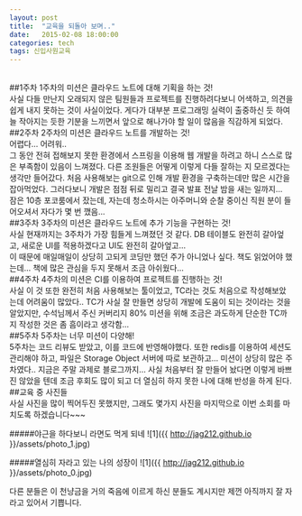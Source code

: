 ```yaml
---
layout: post
title:  "교육을 되돌아 보며.."
date:   2015-02-08 18:00:00
categories: tech
tags: 신입사원교육
---
```

<br>
##1주차
1주차의 미션은 클라우드 노트에 대해 기획을 하는 것!<br>
사실 다들 만난지 오래되지 않은 팀원들과 프로젝트를 진행하려다보니
어색하고, 의견을 쉽게 내지 못하는 것이 사실이었다. 게다가 대부분 프로그래밍 실력이 출중하신 듯 하여 늘 작아지는 듯한 기분을 느끼면서 앞으로 해나가야 할 일이 많음을 직감하게 되었다.
<br>
##2주차
2주차의 미션은 클라우드 노트를 개발하는 것!<br>
어렵다... 어려워..<br>
그 동안 전혀 접해보지 못한 환경에서 스프링을 이용해 웹 개발을 하려고 하니 스스로 많은 부족함이 있음이 느껴졌다. 다른 조원들은 어떻게 이렇게 다들 잘하는 지 모르겠다는 생각만 들어갔다.
처음 사용해보는 git으로 인해 개발 환경을 구축하는데만 많은 시간을 잡아먹었다. 그러다보니 개발은 점점 뒤로 밀리고 결국 발표 전날 밤을 새는 일까지...
<br>잠은 10층 포코룸에서 잤는데, 자는데 청소하시는 아주머니와 순찰 중이신 직원 분이 들어오셔서 자다가 몇 번 깼음...
<br>
##3주차
3주차의 미션은 클라우드 노트에 추가 기능을 구현하는 것!<br>
사실 현재까지는 3주차가 가장 힘들게 느껴졌던 것 같다. DB 테이블도 완전히 갈아엎고, 새로운 UI를 적용하겠다고 UI도 완전히 갈아엎고...
<br>이 때문에 매일매일이 상당히 고되게 코딩만 했던 주가 아니었나 싶다. 책도 읽었어야 했는데... 책에 많은 관심을 두지 못해서 조금 아쉬웠다...
<br>
##4주차
4주차의 미션은 CI를 이용하여 프로젝트를 진행하는 것!<br>
사실 이 것 또한 완전히 처음 사용해보는 툴이었고, TC라는 것도 처음으로 작성해보았는데 어려움이 많았다..
TC가 사실 잘 만들면 상당히 개발에 도움이 되는 것이라는 것을 알았지만, 수석님께서 주신 커버리지 80% 미션을 위해 조금은 과도하게 단순한 TC까지 작성한 것은 좀 흠이라고 생각함...

<br>
##5주차
5주차는 너무 미션이 다양해!<br>
5주차는 코드 리뷰도 받았고, 이를 코드에 반영해야했다. 또한 redis를 이용하여 세션도 관리해야 하고, 파일은 Storage Object 서버에 따로 보관하고... 미션이 상당히 많은 주차였다..
지금은 주말 과제로 블로그까지... 사실 처음부터 잘 만들어 놨다면 이렇게 바쁘진 않았을 텐데 조금 후회도 많이 되고 더 열심히 하지 못한 나에 대해 반성을 하게 된다.

<br>
##교육 중 사진들<br>
사실 사진을 많이 찍어두진 못했지만, 그래도 몇가지 사진을 마지막으로 이번 소회를 마치도록 하겠습니다~~~

#####야근을 하다보니 라면도 먹게 되네
![1]({{ http://jag212.github.io }}/assets/photo_1.jpg)

#####열심히 자라고 있는 나의 성장이
![1]({{ http://jag212.github.io }}/assets/photo_0.jpg)

다른 분들은 이 천냥금을 거의 죽음에 이르게 하신 분들도 계시지만 제껀 아직까지 잘 자라고 있어서 기쁩니다.